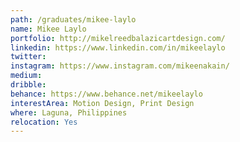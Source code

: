 ```yaml
---
path: /graduates/mikee-laylo
name: Mikee Laylo
portfolio: http://mikelreedbalazicartdesign.com/
linkedin: https://www.linkedin.com/in/mikeelaylo
twitter:
instagram: https://www.instagram.com/mikeenakain/
medium:
dribble:
behance: https://www.behance.net/mikeelaylo
interestArea: Motion Design, Print Design
where: Laguna, Philippines
relocation: Yes
---
```

